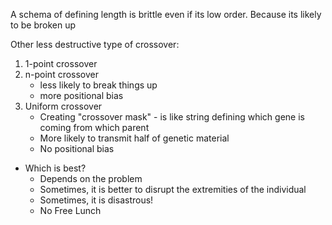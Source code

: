 A schema of defining length is brittle even if its low order. Because its likely to be broken up

Other less destructive type of crossover:
1. 1-point crossover
2. n-point crossover
	- less likely to break things up
	- more positional bias
3. Uniform crossover
	- Creating "crossover mask" - is like string defining which gene is coming from which parent
	- More likely to transmit half of genetic material
	- No positional bias
- Which is best?
	- Depends on the problem
	- Sometimes, it is better to disrupt the extremities of the individual
	- Sometimes, it is disastrous!
	- No Free Lunch

